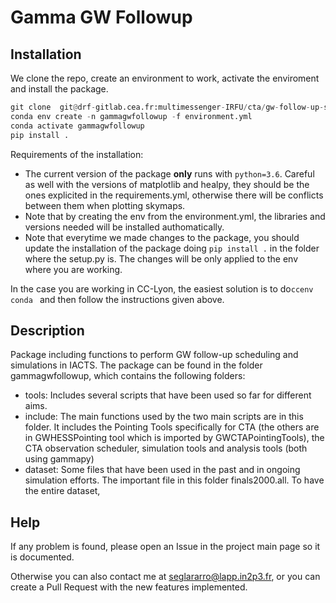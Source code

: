 # Gamma GW Followup

## Installation

We clone the repo, create an environment to work, activate the enviroment and install the package.

```python
git clone  git@drf-gitlab.cea.fr:multimessenger-IRFU/cta/gw-follow-up-simulations.git 
conda env create -n gammagwfollowup -f environment.yml
conda activate gammagwfollowup
pip install .      
```

Requirements of the installation: 

- The current version of the package **only** runs with `python=3.6`. Careful as well with the versions of matplotlib and healpy, they should be the ones explicited in the requirements.yml, otherwise there will be conflicts between them when plotting skymaps.  
- Note that by creating the env from the environment.yml, the libraries and versions needed will be installed authomatically.
- Note that everytime we made changes to the package, you should update the installation of the package doing ```pip install .``` in the folder where the setup.py is. The changes will be only applied to the env where you are working. 

In the case you are working in CC-Lyon, the easiest solution is to do```ccenv conda ``` and then follow the instructions given above. 

## Description


Package including functions to perform GW follow-up scheduling and simulations in IACTS. The package can be found in the folder gammagwfollowup, which contains the following folders: 
 
- tools: Includes several scripts that have been used so far for different aims. 
- include: The main functions used by the two main scripts are in this folder. It includes the Pointing Tools specifically for CTA (the others are in GWHESSPointing tool which is imported by GWCTAPointingTools), the CTA observation scheduler, simulation tools and analysis tools (both using gammapy)
- dataset: Some files that have been used in the past and in ongoing simulation efforts. The important file in this folder finals2000.all. To have the entire dataset, 


## Help
If any problem is found, please open an Issue in the project main page so it is documented. 

Otherwise you can also contact me at seglararro@lapp.in2p3.fr, or you can create a Pull Request with the new features implemented.
